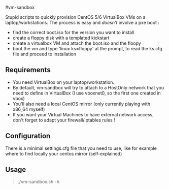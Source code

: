 #vm-sandbox

Stupid scripts to quickly provision CentOS 5/6 VirtualBox VMs on a laptop/workstations.
The process is easy and *doesn't* involve a pxe boot :
* find the correct boot.iso for the version you want to install
* create a floppy disk with a templated kickstart
* create a virtualbox VM and attach the boot.iso and the floopy
* boot the vm and type 'linux ks=floppy' at the prompt, to read the ks.cfg file and proceed to installation

## Requirements
* You need VirtualBox on your laptop/workstation.
* By default, vm-sandbox will try to attach to a HostOnly network that you need to define in VirtualBox (I use vboxnet0, so the first one created in vbox)
* You'll also need a local CentOS mirror (only currently playing with x86_64 myself)
* If you want your Virtual Machines to have external network access, don't forget to adapt your firewall/iptables rules !

## Configuration
There is a minimal settings.cfg file that you need to use, like for example where to find locally your centos mirror (self-explained)


## Usage
> ./vm-sandbox.sh -h
